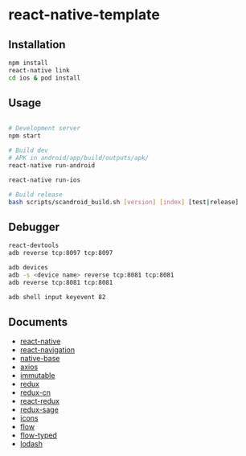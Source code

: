 
# react-native-template

## Installation

```bash
npm install
react-native link
cd ios & pod install
```

## Usage

```bash

# Development server
npm start

# Build dev
# APK in android/app/build/outputs/apk/
react-native run-android 

react-native run-ios

# Build release
bash scripts/scandroid_build.sh [version] [index] [test|release]
```

## Debugger
```bash
react-devtools
adb reverse tcp:8097 tcp:8097

adb devices
adb -s <device name> reverse tcp:8081 tcp:8081
adb reverse tcp:8081 tcp:8081

adb shell input keyevent 82

```

## Documents
- [react-native](https://facebook.github.io/react-native/)
- [react-navigation](https://reactnavigation.org/docs/en/getting-started.html)
- [native-base](https://nativebase.io/)
- [axios](https://github.com/axios/axios)
- [immutable](https://github.com/immutable-js/immutable-js])
- [redux](https://github.com/reactjs/redux)
- [redux-cn](https://www.redux.org.cn)
- [react-redux](http://cn.redux.js.org/docs/react-redux/)
- [redux-sage](https://redux-saga-in-chinese.js.org)
- [icons](https://github.com/oblador/react-native-vector-icons)
- [flow](https://flow.org/)
- [flow-typed](https://github.com/flow-typed/flow-typed)
- [lodash](https://www.lodashjs.com/docs/latest)